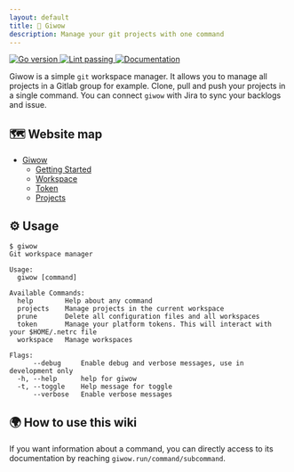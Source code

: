 ```yaml
---
layout: default
title: 🔱 Giwow
description: Manage your git projects with one command
---
```


<a href="https://go.dev/blog/go1.18">
    <img alt="Go version" src="https://img.shields.io/badge/go-1.18-blue" />
</a>
<a href="https://github.com/nicolasdscp/giwow/actions">
    <img alt="Lint passing" src="https://github.com/nicolasdscp/giwow/actions/workflows/golangci-lint.yml/badge.svg" />
</a>
<a href="https://giwow.run">
    <img alt="Documentation" src="https://img.shields.io/badge/documentation-giwow.run-blue" />
</a>

Giwow is a simple `git` workspace manager.
It allows you to manage all projects in a Gitlab group for example.
Clone, pull and push your projects in a single command.
You can connect `giwow` with Jira to sync your backlogs and issue.

## 🗺 Website map

- [Giwow](/)
    - [Getting Started](/getting-started.html)
    - [Workspace](/workspace)
    - [Token](/token)
    - [Projects](/projects)

## ⚙️ Usage

```
$ giwow
Git workspace manager

Usage:
  giwow [command]

Available Commands:
  help        Help about any command
  projects    Manage projects in the current workspace
  prune       Delete all configuration files and all workspaces
  token       Manage your platform tokens. This will interact with your $HOME/.netrc file
  workspace   Manage workspaces

Flags:
      --debug     Enable debug and verbose messages, use in development only
  -h, --help      help for giwow
  -t, --toggle    Help message for toggle
      --verbose   Enable verbose messages
```

## 🌍 How to use this wiki

If you want information about a command, you can directly access to its documentation by reaching `giwow.run/command/subcommand`.



